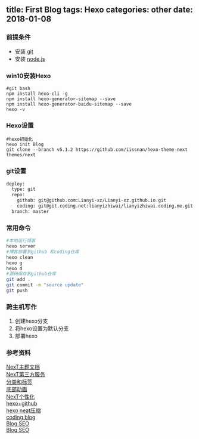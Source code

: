 title: First Blog
tags: Hexo
categories: other
date: 2018-01-08
---
### 前提条件
* 安装 [git](https://git-scm.com/downloads)
* 安装 [node.js](https://nodejs.org/en/)

### win10安装Hexo
```shell
#git bash
npm install hexo-cli -g
npm install hexo-generator-sitemap --save
npm install hexo-generator-baidu-sitemap --save
hexo -v
```
<!-- more -->
### Hexo设置
```shell
#hexo初始化
hexo init Blog
git clone --branch v5.1.2 https://github.com/iissnan/hexo-theme-next themes/next
```

### git设置
``` bash
deploy:
  type: git
  repo:
    github: git@github.com:Lianyi-xz/Lianyi-xz.github.io.git
    coding: git@git.coding.net:lianyizhiwai/lianyizhiwai.coding.me.git
  branch: master
```
### 常用命令
```bash
#本地运行博客
hexo server
#博客部署到github 和coding仓库
hexo clean
hexo g
hexo d
#源码保存到github仓库
git add .
git commit -m "source update"
git push
```
### 跨主机写作
1. 创建hexo分支
1. 将hexo设置为默认分支
1. 部署hexo

### 参考资料
[NexT主题文档](http://theme-next.iissnan.com/getting-started.html)  
[NexT第三方服务](http://theme-next.iissnan.com/third-party-services.html#algolia-search)  
[分类和标签](https://hexo.io/zh-cn/docs/front-matter.html#分类和标签)  
[底部动画](https://leaferx.online/2017/01/30/Bottomheart/)  
[NexT个性化](http://blog.csdn.net/qq_33699981/article/details/72716951)  
[hexo+github](https://www.jianshu.com/p/189fd945f38f)  
[hexo neat压缩](https://segmentfault.com/a/1190000008082288)  
[coding blog](https://coding.net/pages/)  
[Blog SEO](https://www.jianshu.com/p/86557c34b671)  
[Blog SEO](http://blog.csdn.net/sunshine940326/article/details/70936988)